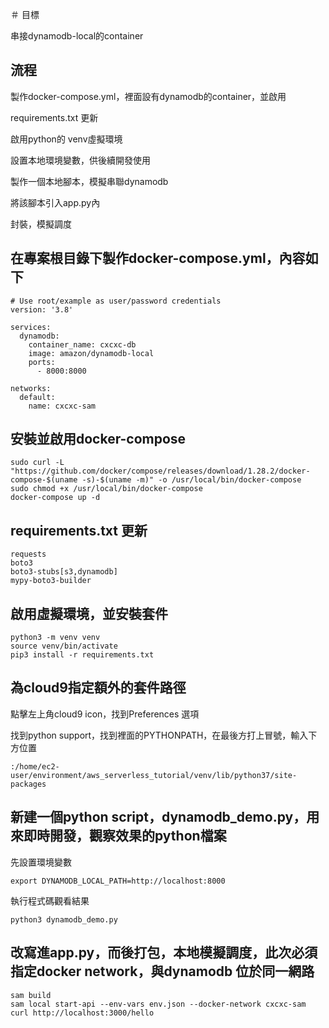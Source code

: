 ＃ 目標

串接dynamodb-local的container

## 流程

製作docker-compose.yml，裡面設有dynamodb的container，並啟用

requirements.txt 更新

啟用python的 venv虛擬環境

設置本地環境變數，供後續開發使用

製作一個本地腳本，模擬串聯dynamodb

將該腳本引入app.py內

封裝，模擬調度

## 在專案根目錄下製作docker-compose.yml，內容如下

```
# Use root/example as user/password credentials
version: '3.8'

services:
  dynamodb:
    container_name: cxcxc-db
    image: amazon/dynamodb-local
    ports:
      - 8000:8000

networks:
  default:
    name: cxcxc-sam

```

## 安裝並啟用docker-compose

```
sudo curl -L "https://github.com/docker/compose/releases/download/1.28.2/docker-compose-$(uname -s)-$(uname -m)" -o /usr/local/bin/docker-compose
sudo chmod +x /usr/local/bin/docker-compose
docker-compose up -d
```

## requirements.txt 更新

```
requests
boto3
boto3-stubs[s3,dynamodb]
mypy-boto3-builder
```

## 啟用虛擬環境，並安裝套件
```
python3 -m venv venv
source venv/bin/activate
pip3 install -r requirements.txt
```

## 為cloud9指定額外的套件路徑

點擊左上角cloud9 icon，找到Preferences 選項

找到python support，找到裡面的PYTHONPATH，在最後方打上冒號，輸入下方位置

```
:/home/ec2-user/environment/aws_serverless_tutorial/venv/lib/python37/site-packages

```
## 新建一個python script，dynamodb_demo.py，用來即時開發，觀察效果的python檔案

先設置環境變數
```
export DYNAMODB_LOCAL_PATH=http://localhost:8000
```

執行程式碼觀看結果
```
python3 dynamodb_demo.py
```

## 改寫進app.py，而後打包，本地模擬調度，此次必須指定docker network，與dynamodb 位於同一網路
```
sam build
sam local start-api --env-vars env.json --docker-network cxcxc-sam
curl http://localhost:3000/hello
```





